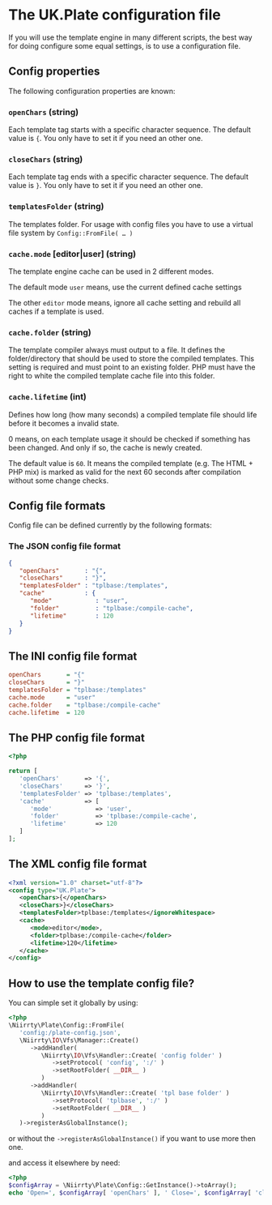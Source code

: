# The UK.Plate configuration file

If you will use the template engine in many different scripts, the best way for doing configure some equal settings,
is to use a configuration file.

## Config properties

The following configuration properties are known:

### `openChars` (string)

   Each template tag starts with a specific character sequence. The default value is `{`.
   You only have to set it if you need an other one.

### `closeChars` (string)

   Each template tag ends with a specific character sequence. The default value is `}`.
   You only have to set it if you need an other one.

### `templatesFolder` (string)

   The templates folder. For usage with config files you have to use a virtual file system by
   `Config::FromFile( … )`

### `cache.mode` [editor|user] (string)

   The template engine cache can be used in 2 different modes.
   
   The default mode `user` means, use the current defined cache settings
   
   The other `editor` mode means, ignore all cache setting and rebuild all caches if a template is used.


### `cache.folder` (string)

   The template compiler always must output to a file. It defines the folder/directory that should be used to store the
   compiled templates. This setting is required and must point to an existing folder. PHP must have the right to white
   the compiled template cache file into this folder.

### `cache.lifetime` (int)

   Defines how long (how many seconds) a compiled template file should life before it becomes a invalid state.
   
   0 means, on each template usage it should be checked if something has been changed. And only if so, the cache is
   newly created.
   
   The default value is `60`. It means the compiled template (e.g. The HTML + PHP mix) is marked as valid for the next
   60 seconds after compilation without some change checks.
   

## Config file formats   

Config file can be defined currently by the following formats:

### The JSON config file format

```json
{
   "openChars"       : "{",
   "closeChars"      : "}",
   "templatesFolder" : "tplbase:/templates",
   "cache"           : {
      "mode"            : "user",
      "folder"          : "tplbase:/compile-cache",
      "lifetime"        : 120
   }
}
```


## The INI config file format

```ini
openChars       = "{"
closeChars      = "}"
templatesFolder = "tplbase:/templates"
cache.mode      = "user"
cache.folder    = "tplbase:/compile-cache"
cache.lifetime  = 120
```



## The PHP config file format

```php
<?php

return [
   'openChars'       => '{',
   'closeChars'      => '}',
   'templatesFolder' => 'tplbase:/templates',
   'cache'           => [
      'mode'            => 'user',
      'folder'          => 'tplbase:/compile-cache',
      'lifetime'        => 120
   ]
];

```


## The XML config file format

```xml
<?xml version="1.0" charset="utf-8"?>
<config type="UK.Plate">
   <openChars>{</openChars>
   <closeChars>}</closeChars>
   <templatesFolder>tplbase:/templates</ignoreWhitespace>
   <cache>
      <mode>editor</mode>,
      <folder>tplbase:/compile-cache</folder>
      <lifetime>120</lifetime>
   </cache>
</config>
```



## How to use the template config file?

You can simple set it globally by using:

```php
<?php
\Niirrty\Plate\Config::FromFile(
   'config:/plate-config.json',
   \Niirrty\IO\Vfs\Manager::Create()
      ->addHandler(
         \Niirrty\IO\Vfs\Handler::Create( 'config folder' )
            ->setProtocol( 'config', ':/' )
            ->setRootFolder( __DIR__ )
         )
      ->addHandler(
         \Niirrty\IO\Vfs\Handler::Create( 'tpl base folder' )
            ->setProtocol( 'tplbase', ':/' )
            ->setRootFolder( __DIR__ )
         )
   )->registerAsGlobalInstance();
```

or without the `->registerAsGlobalInstance()` if you want to use more then one.

and access it elsewhere by need:

```php
<?php
$configArray = \Niirrty\Plate\Config::GetInstance()->toArray();
echo 'Open=', $configArray[ 'openChars' ], ' Close=', $configArray[ 'closeChars' ];
```